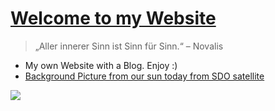 <!--
![logo](Media/Profilbild-Website-small2.jpg)
-->
# [Welcome to my Website](README.md)

> „Aller innerer Sinn ist Sinn für Sinn.“ – Novalis

- My own Website with a Blog. Enjoy :)
- [Background Picture from our sun today from SDO satellite](https://sdo.gsfc.nasa.gov/assets/img/latest/f_094_335_193pfss_1024.jpg)

<!-- background image -->

<!--
![](https://sdo.gsfc.nasa.gov/assets/img/latest/latest_3072_0304.jpg)
![](https://sdo.gsfc.nasa.gov/assets/img/latest/latest_3072_0171.jpg)
https://sdo.gsfc.nasa.gov/assets/img/latest/f_094_335_193_1024.jpg
https://sdo.gsfc.nasa.gov/assets/img/latest/f_094_335_193pfss_1024.jpg
 -->


![](https://sdo.gsfc.nasa.gov/assets/img/latest/f_094_335_193pfss_1024.jpg)